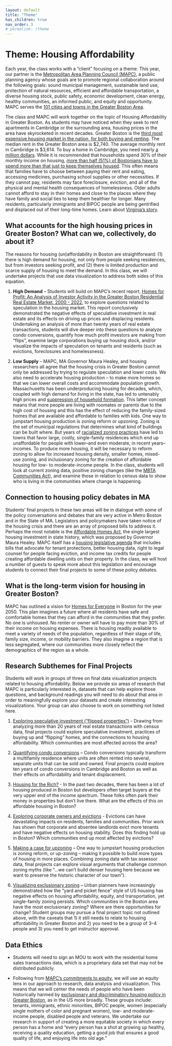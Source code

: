 ```yaml
---
layout: default
title: "Theme"
has_children: true
nav_order: 3
# permalink: /theme
---
```


# Theme: Housing Affordability

Each year, the class works with a “client” focusing on a theme. This year, our partner is the [Metropolitan Area Planning Council (MAPC)](https://www.mapc.org/aboutus/), a public planning agency whose goals are to promote regional collaboration around the following goals: sound municipal management, sustainable land use, protection of natural resources, efficient and affordable transportation, a diverse housing stock, public safety, economic development, clean energy, healthy communities, an informed public, and equity and opportunity. MAPC serves the [101 cities and towns in the Greater Boston Area](https://www.mapc.org/get-involved/subregions/).

The class and MAPC will work together on the topic of Housing Affordability in Greater Boston. As students may have noticed when they seek to rent apartments in Cambridge or the surrounding area, housing prices in the area have skyrocketed in recent decades. Greater Boston is the [third most expensive housing market in the nation, for both buying and renting](https://www.mapc.org/wp-content/uploads/2021/12/10.-MC2050-Homes-for-Everyone-Brief.pdf). The median rent in the Greater Boston area is $2,740. The average monthly rent in Cambridge is $3,614. To buy a home in Cambridge, you need nearly [a million dollars](https://www.zillow.com/home-values/3934/cambridge-ma/). While it is recommended that households spend 30% of their monthly income on housing, [more than half (51%) of Bostonians have to spend more than that just to keep themselves housed](https://homesforprofit.mapc.org/report). This often means that families have to choose between paying their rent and eating, accessing medicines, purchasing school supplies or other necessities. If they cannot pay, residents may face foreclosure, eviction, and all of the physical and mental health consequences of homelessness. Older adults cannot afford to stay in their homes and close to the places where they have family and social ties to keep them healthier for longer. Many residents, particularly immigrants and BIPOC people are being gentrified and displaced out of their long-time homes. Learn about [Virginia’s story](https://www.youtube.com/watch?v=j1CjWHoiI9Y).


## What accounts for the high housing prices in Greater Boston? What can we, collectively, do about it?
The reasons for housing (un)affordability in Boston are straightforward: (1) there is high demand for housing, not only from people seeking residences, but from investors seeking profit, and (2) there is limited production and scarce supply of housing to meet the demand. In this class, we will undertake projects that use data visualization to address both sides of this equation.

1. **High Demand** – Students will build on MAPC’s recent report, [Homes for Profit: An Analysis of Investor Activity in the Greater Boston Residential Real Estate Market, 2000 - 2022](https://homesforprofit.mapc.org/report), to explore questions related to speculation in the housing market. This report conclusively demonstrated the negative effects of speculative investment in real estate and its effects on driving up prices and displacing residents. Undertaking an analysis of more than twenty years of real estate transactions, students will dive deeper into these questions to analyze condo conversions, quantify how much profit investors are making from “flips”, examine large corporations buying up housing stock, and/or visualize the impacts of speculation on tenants and residents (such as evictions, foreclosures and homelessness).

2. **Low Supply** – MAPC, MA Governor Maura Healey, and housing researchers all agree that the housing crisis in Greater Boston cannot only be addressed by trying to regulate speculation and lower costs. We also need to accelerate housing production – to make more homes so that we can lower overall costs and accommodate population growth. Massachusetts has been underproducing housing for decades, which, coupled with high demand for living in the state, has led to untenably high prices and [suppression of household formation](https://metrocommon.mapc.org/reports/10). This latter concept means that more people are living with roomates or parents due to the high cost of housing and this has the effect of reducing the family-sized homes that are available and affordable to families with kids. One way to jumpstart housing production is zoning reform or upzoning. Zoning is the set of municipal regulations that determines what kind of buildings can be built where. But years of [racialized zoning practices](https://www.bostonindicators.org/reports/report-detail-pages/exclusionary-by-design) have led to towns that favor large, costly, single-family residences which end up unaffordable for people with lower–and even moderate, in recent years–incomes. To produce more housing, it will be necessary to reform zoning to allow for increased housing density, smaller homes, mixed-use zoning, and inclusionary zoning for the creation of affordable housing for low- to moderate-income people. In the class, students will look at current zoning data, positive zoning changes (like the [MBTA Communities Act](https://www.nbcboston.com/news/local/state-adjusts-approach-to-new-housing-in-mbta-communities/3116071/)), and examine those in relation to census data to show who is living in the communities where change is happening.

## Connection to housing policy debates in MA
Students’ final projects in these two areas will be in dialogue with some of the policy conversations and debates that are very active in Metro Boston and in the State of MA. Legislators and policymakers have taken notice of the housing crisis and there are an array of proposed bills to address it. Perhaps the most notable is the [Affordable Homes Act](https://vis-society.github.io/theme/#:~:text=Affordable%20Homes%20Act), the single largest housing investment in state history, which was proposed by Governor Maura Healey. MAPC itself has a [housing legislative agenda](https://www.mapc.org/get-involved/legislative-priorities/#housing) that includes bills that advocate for tenant protections, better housing data, right to legal counsel for people facing eviction, and income tax credits for people creating affordable dwelling units on their property. In the class, we will host a number of guests to speak more about this legislation and encourage students to connect their final projects to some of these policy debates.

## What is the long-term vision for housing in Greater Boston?
MAPC has outlined a vision for [Homes for Everyone](https://www.mapc.org/wp-content/uploads/2021/12/10.-MC2050-Homes-for-Everyone-Brief.pdf) in Boston for the year 2050. This plan imagines a future where all residents have safe and comfortable homes that they can afford in the communities that they prefer. No one is unhoused. No renter or owner will have to pay more than 30% of their income on housing expenses. There is housing readily available to meet a variety of needs of the population, regardless of their stage of life, family size, income, or mobility barriers. They also imagine a region that is less segregated, where our communities more closely reflect the demographics of the region as a whole.

## Research Subthemes for Final Projects
Students will work in groups of three on final data visualization projects related to housing affordability. Below we provide six areas of research that MAPC is particularly interested in, datasets that can help explore those questions, and background readings you will need to do about that area in order to meaningfully explore your datasets and create interesting visualizations. Your group can also choose to work on something not listed here.

1. [Exploring speculative investment (“flipped properties”)](https://vis-society.github.io/theme/speculation.html) - Drawing from analyzing more than 20 years of real estate transactions with census data, final projects could explore speculative investment, practices of buying up and “flipping” homes, and the connections to housing affordability. Which communities are most affected across the area?

2. [Quantifying condo conversions](https://vis-society.github.io/theme/condo-conversion.html) – Condo conversions typically transform a multifamily residence where units are often rented into several, separate units that can be sold and owned. Final projects could explore ten years of condo conversions in Cambridge and Boston as well as their effects on affordability and tenant displacement.

3. [Housing for the Rich?](https://vis-society.github.io/theme/absentee-wealthy.html) - In the past two decades, there has been a lot of housing produced in Boston but developers often target buyers at the very upper end of the income spectrum. These folks often park their money in properties but don’t live there. What are the effects of this on affordable housing in Boston?

4. [Exploring corporate owners and evictions](https://vis-society.github.io/theme/#:~:text=Exploring%20corporate%20owners%20and%20evictions) - Evictions can have devastating impacts on residents, families and communities. Prior work has shown that corporate and absentee landlords evict more tenants and have negative effects on housing stability. Does this finding hold up in Boston? Which communities end up most affected by evictions?

5. [Making a case for upzoning](https://vis-society.github.io/theme/zoning.html) – One way to jumpstart housing production is zoning reform, or up-zoning – making it possible to build more types of housing in more places. Combining zoning data with tax assessor data, final projects can explore visual arguments that challenge common zoning myths (like “…we can’t build denser housing here because we want to preserve the historic character of our town”).

6. [Visualizing exclusionary zoning](https://vis-society.github.io/theme/single-family-zoning.html) – Urban planners have increasingly demonstrated how the “yard and picket fence” style of US housing has negative effects on housing affordability, equity, and transportation, yet single-family zoning persists. Which communities in the Boston area have the most exclusionary zoning? Where are there opportunities for change?
Student groups may pursue a final project topic not outlined above, with the caveats that 1) it still needs to relate to housing affordability in Greater Boston and 2) you need to be a group of 3–4 people and 3) you need to get instructor approval.

## Data Ethics
* Students will need to sign an MOU to work with the residential home sales transactions data, which is a proprietary data set that may not be distributed publicly.

* Following from [MAPC’s commitments to equity](https://www.mapc.org/get-involved/equity-at-mapc/), we will use an equity lens in our approach to research, data analysis and visualization. This means that we will center the needs of people who have been historically harmed by [exclusionary and discriminatory housing policy in Greater Boston](https://www.bostonfairhousing.org/timeline/), as in the US more broadly. These groups include: tenants, immigrants, ethnic minorities, BIPOC people, women (especially single mothers of color and pregnant women), low- and moderate-income people, disabled people and veterans. We undertake our research in support of creating a more equitable society in which every person has a home and “every person has a shot at growing up healthy, receiving a quality education, getting a good job that ensures a good quality of life, and enjoying life into old age.”
